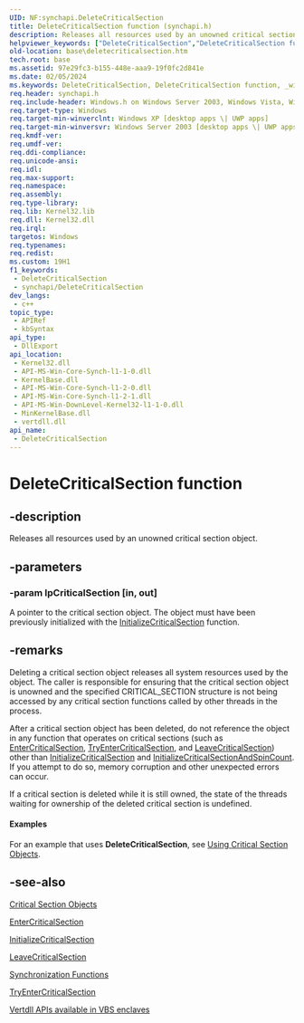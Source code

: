 ```yaml
---
UID: NF:synchapi.DeleteCriticalSection
title: DeleteCriticalSection function (synchapi.h)
description: Releases all resources used by an unowned critical section object.
helpviewer_keywords: ["DeleteCriticalSection","DeleteCriticalSection function","_win32_deletecriticalsection","base.deletecriticalsection","synchapi/DeleteCriticalSection","winbase/DeleteCriticalSection"]
old-location: base\deletecriticalsection.htm
tech.root: base
ms.assetid: 97e29fc3-b155-448e-aaa9-19f0fc2d841e
ms.date: 02/05/2024
ms.keywords: DeleteCriticalSection, DeleteCriticalSection function, _win32_deletecriticalsection, base.deletecriticalsection, synchapi/DeleteCriticalSection, winbase/DeleteCriticalSection
req.header: synchapi.h
req.include-header: Windows.h on Windows Server 2003, Windows Vista, Windows 7, Windows Server 2008  Windows Server 2008 R2
req.target-type: Windows
req.target-min-winverclnt: Windows XP [desktop apps \| UWP apps]
req.target-min-winversvr: Windows Server 2003 [desktop apps \| UWP apps]
req.kmdf-ver: 
req.umdf-ver: 
req.ddi-compliance: 
req.unicode-ansi: 
req.idl: 
req.max-support: 
req.namespace: 
req.assembly: 
req.type-library: 
req.lib: Kernel32.lib
req.dll: Kernel32.dll
req.irql: 
targetos: Windows
req.typenames: 
req.redist: 
ms.custom: 19H1
f1_keywords:
 - DeleteCriticalSection
 - synchapi/DeleteCriticalSection
dev_langs:
 - c++
topic_type:
 - APIRef
 - kbSyntax
api_type:
 - DllExport
api_location:
 - Kernel32.dll
 - API-MS-Win-Core-Synch-l1-1-0.dll
 - KernelBase.dll
 - API-MS-Win-Core-Synch-l1-2-0.dll
 - API-MS-Win-Core-Synch-l1-2-1.dll
 - API-MS-Win-DownLevel-Kernel32-l1-1-0.dll
 - MinKernelBase.dll
 - vertdll.dll
api_name:
 - DeleteCriticalSection
---
```


# DeleteCriticalSection function

## -description

Releases all resources used by an unowned critical section object.

## -parameters

### -param lpCriticalSection [in, out]

A pointer to the critical section object. The object must have been previously initialized with the [InitializeCriticalSection](nf-synchapi-initializecriticalsection.md) function.

## -remarks

Deleting a critical section object releases all system resources used by the object. The caller is responsible for ensuring that the critical section object is unowned and the specified CRITICAL_SECTION structure is not being accessed by any critical section functions called by other threads in the process.

After a critical section object has been deleted, do not reference the object in any function that operates on critical sections (such as [EnterCriticalSection](nf-synchapi-entercriticalsection.md), [TryEnterCriticalSection](nf-synchapi-tryentercriticalsection.md), and [LeaveCriticalSection](nf-synchapi-leavecriticalsection.md)) other than [InitializeCriticalSection](nf-synchapi-initializecriticalsection.md) and [InitializeCriticalSectionAndSpinCount](nf-synchapi-initializecriticalsectionandspincount.md). If you attempt to do so, memory corruption and other unexpected errors can occur.

If a critical section is deleted while it is still owned, the state of the threads waiting for ownership of the deleted critical section is undefined.

#### Examples

For an example that uses **DeleteCriticalSection**, see [Using Critical Section Objects](/windows/win32/Sync/using-critical-section-objects).

## -see-also

[Critical Section Objects](/windows/win32/Sync/critical-section-objects)

[EnterCriticalSection](nf-synchapi-entercriticalsection.md)

[InitializeCriticalSection](nf-synchapi-initializecriticalsection.md)

[LeaveCriticalSection](nf-synchapi-leavecriticalsection.md)

[Synchronization Functions](/windows/win32/Sync/synchronization-functions)

[TryEnterCriticalSection](nf-synchapi-tryentercriticalsection.md)

[Vertdll APIs available in VBS enclaves](/windows/win32/trusted-execution/enclaves-available-in-vertdll)
